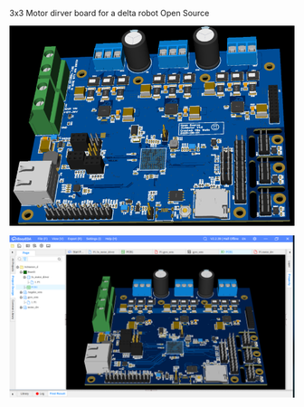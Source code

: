 3x3 Motor dirver board for a delta robot
Open Source

![](PCB_draft2.png)


![](PCB_draft2_EasyEDA.png)
